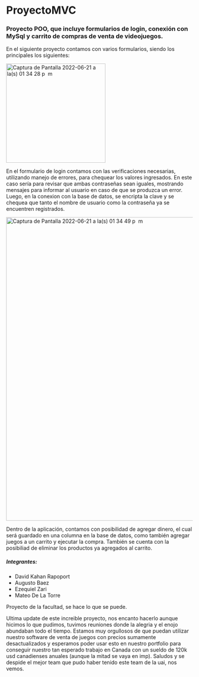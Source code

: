 # ProyectoMVC
### **Proyecto POO**, que incluye formularios de login, conexión con MySql y carrito de compras de venta de videojuegos.

En el siguiente proyecto contamos con varios formularios, siendo los principales los siguientes: 


<img width="268" alt="Captura de Pantalla 2022-06-21 a la(s) 01 34 28 p  m" src="https://user-images.githubusercontent.com/86798847/174852253-c5a70390-0280-4bed-b4e8-d25f0ec77a1b.png">

En el formulario de login contamos con las verificaciones necesarias, utilizando manejo de errores, para chequear los valores ingresados. En este caso sería para revisar que ambas contraseñas sean iguales, mostrando mensajes para informar al usuario en caso de que se produzca un error. Luego, en la conexion con la base de datos, se encripta la clave y se chequea que tanto el nombre de usuario como la contraseña ya se encuentren registrados.

<img width="820" alt="Captura de Pantalla 2022-06-21 a la(s) 01 34 49 p  m" src="https://user-images.githubusercontent.com/86798847/174852646-91555a4c-fa85-4149-b5b8-ad4397021bfe.png">

Dentro de la aplicación, contamos con posibilidad de agregar dinero, el cual será guardado en una columna en la base de datos, como también agregar juegos a un carrito y ejecutar la compra. También se cuenta con la posibiliad de eliminar los productos ya agregados al carrito.

##### **Integrantes:**
- David Kahan Rapoport
- Augusto Baez
- Ezequiel Zari
- Mateo De La Torre


Proyecto de la facultad, se hace lo que se puede. 

Ultima update de este increible proyecto, nos encanto hacerlo aunque hicimos lo que pudimos, tuvimos reuniones donde la alegria y el enojo abundaban todo el tiempo.
Estamos muy orgullosos de que puedan utilizar nuestro software de venta de juegos con precios sumamente desactualizados y esperamos poder usar esto en nuestro portfolio para conseguir nuestro tan esperado trabajo en Canada con un sueldo de 120k usd canadienses anuales (aunque la mitad se vaya en imp).
Saludos y se despide el mejor team que pudo haber tenido este team de la uai, nos vemos.
